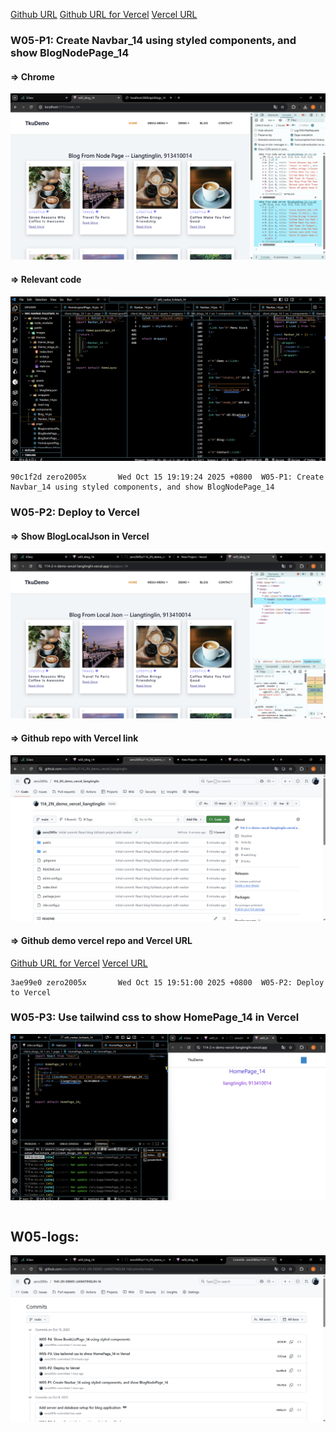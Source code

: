 [Github URL](https://github.com/zero2005x/1141-2N-DEMO-LIANGTINGLIN-14)
[Github URL for Vercel](https://github.com/zero2005x/114_2N_demo_vercel_liangtinglin)
[Vercel URL](https://114-2-n-demo-vercel-liangtinglin.vercel.app/)

### W05-P1: Create Navbar_14 using styled components, and show BlogNodePage_14

#### => Chrome

![](W05-p1-1.png)

#### => Relevant code

![](W05-p1-2.png)

```
90c1f2d zero2005x       Wed Oct 15 19:19:24 2025 +0800  W05-P1: Create Navbar_14 using styled components, and show BlogNodePage_14
```

### W05-P2: Deploy to Vercel

#### => Show BlogLocalJson in Vercel

![](W05-p2-1.png)

#### => Github repo with Vercel link

![](W05-p2-2.png)

#### => Github demo vercel repo and Vercel URL

[Github URL for Vercel](https://github.com/zero2005x/114_2N_demo_vercel_liangtinglin)
[Vercel URL](https://114-2-n-demo-vercel-liangtinglin.vercel.app/)

```
3ae99e0 zero2005x       Wed Oct 15 19:51:00 2025 +0800  W05-P2: Deploy to Vercel
```

### W05-P3: Use tailwind css to show HomePage_14 in Vercel

![](W05-p3.png)

```

```

## W05-logs:

![](W05-logs.png)

```

```
